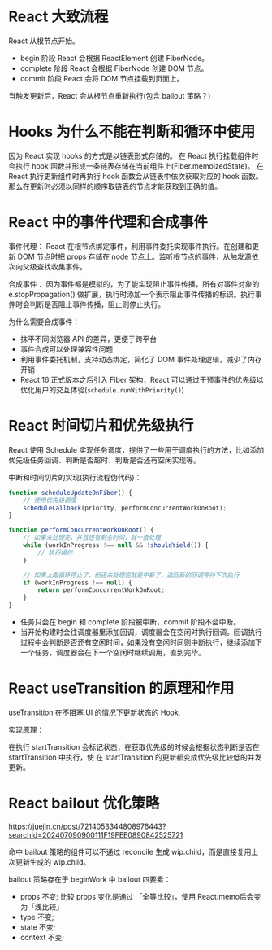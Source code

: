 # React 大致流程

React 从根节点开始。

- begin 阶段 React 会根据 ReactElement 创建 FiberNode。
- complete 阶段 React 会根据 FiberNode 创建 DOM 节点。
- commit 阶段 React 会将 DOM 节点挂载到页面上。

当触发更新后，React 会从根节点重新执行(包含 bailout 策略？)

# Hooks 为什么不能在判断和循环中使用

因为 React 实现 hooks 的方式是以链表形式存储的。
在 React 执行挂载组件时会执行 hook 函数并形成一条链表存储在当前组件上(Fiber.memoizedState)。
在 React 执行更新组件时再执行 hook 函数会从链表中依次获取对应的 hook 函数。那么在更新时必须以同样的顺序取链表的节点才能获取到正确的值。

# React 中的事件代理和合成事件

事件代理：
React 在根节点绑定事件，利用事件委托实现事件执行。在创建和更新 DOM 节点时把 props 存储在 node 节点上。监听根节点的事件，从触发源依次向父级查找收集事件。

合成事件：
因为事件都是模拟的，为了能实现阻止事件传播，所有对事件对象的 e.stopPropagation() 做扩展，执行时添加一个表示阻止事件传播的标识。执行事件时会判断是否阻止事件传播，阻止则停止执行。

为什么需要合成事件：

- 抹平不同浏览器 API 的差异，更便于跨平台
- 事件合成可以处理兼容性问题
- 利用事件委托机制，支持动态绑定，简化了 DOM 事件处理逻辑，减少了内存开销
- React 16 正式版本之后引入 Fiber 架构，React 可以通过干预事件的优先级以优化用户的交互体验(`schedule.runWithPriority()`)

# React 时间切片和优先级执行

React 使用 Schedule 实现任务调度，提供了一些用于调度执行的方法，比如添加优先级任务回调、判断是否超时、判断是否还有空闲实现等。

中断和时间切片的实现(执行流程伪代码)：

```js
function scheduleUpdateOnFiber() {
	// 使用优先级调度
	scheduleCallback(priority, performConcurrentWorkOnRoot);
}

function performConcurrentWorkOnRoot() {
	// 如果未处理完，并且还有剩余时间，就一直处理
	while (workInProgress !== null && !shouldYield()) {
		// 执行操作
	}

	// 如果上面循环停止了，但还未处理完就是中断了，返回新的回调等待下次执行
	if (workInProgress !== null) {
		return performConcurrentWorkOnRoot;
	}
}
```

- 任务只会在 begin 和 complete 阶段被中断，commit 阶段不会中断。
- 当开始构建时会往调度器里添加回调，调度器会在空闲时执行回调。回调执行过程中会判断是否还有空闲时间，如果没有空闲时间则中断执行，继续添加下一个任务，调度器会在下一个空闲时继续调用，直到完毕。

# React useTransition 的原理和作用

useTransition 在不阻塞 UI 的情况下更新状态的 Hook.

实现原理：

在执行 startTransition 会标记状态，在获取优先级的时候会根据状态判断是否在 startTransition 中执行，使 在 startTransition 的更新都变成优先级比较低的并发更新。

# React bailout 优化策略

https://juejin.cn/post/7214053344808976443?searchId=202407090900111F19FEE0890842525721

命中 bailout 策略的组件可以不通过 reconcile​ 生成 wip.child ​，而是直接复用上次更新生成的 wip.child​。

​bailout 策略存在于 beginWork 中 ​bailout 四要素：

- ​props​ 不变; 比较 props​ 变化是通过 「全等比较」，使用 React.memo​ 后会变为「浅比较」
- ​type​ 不变;
- state​ 不变;
- ​context​ 不变;
